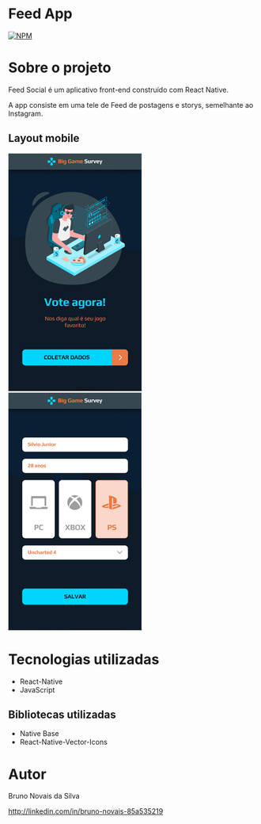 # Feed App
[![NPM](https://img.shields.io/github/license/novaisbruno/app_feedsocial)](https://github.com/novaisbruno/app_feedsocial/blob/main/License) 

# Sobre o projeto


Feed Social é um aplicativo front-end construído com React Native.

A app consiste em uma tele de Feed de postagens e storys, semelhante ao Instagram.

## Layout mobile
![Mobile 1](https://github.com/acenelio/assets/raw/main/sds1/mobile1.png) ![Mobile 2](https://github.com/acenelio/assets/raw/main/sds1/mobile2.png)

# Tecnologias utilizadas
- React-Native
- JavaScript
## Bibliotecas utilizadas
- Native Base
- React-Native-Vector-Icons


# Autor

Bruno Novais da Silva

http://linkedin.com/in/bruno-novais-85a535219
